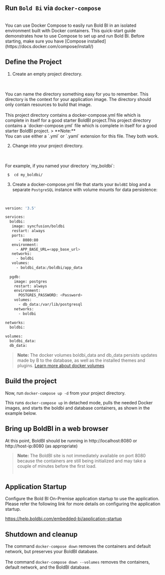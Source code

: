 ## Run `Bold Bi` via `docker-compose`
<br/>
You can use Docker Compose to easily run Bold BI in an isolated environment built with Docker containers. This quick-start guide demonstrates how to use Compose to set up and run Bold BI. Before starting, make sure you have [Compose installed](https://docs.docker.com/compose/install/)



## Define the Project
  1. Create an empty project directory. 
  <br/>
  <br/>
  You can name the directory something easy for you to remember. This directory is the context for your application image. The directory should only contain resources to build that image.
  <br/></br>
  This project directory contains a docker-compose.yml file which is complete in itself for a good starter BoldBI project.This project directory contains a `docker-compose.yml` file which is complete in itself for a good starter BoldBI project.
  > **Note:**<br/>
    You can use either a `.yml` or `.yaml` extension for this file. They both work.
  
  2.  Change into your project directory.
  <br/>
  <br/>
  For example, if you named your directory `my_boldbi`:
  <br/>

  ```sh
   $  cd my_boldbi/
   ```
   3. Create a docker-compose.yml file that starts your `BoldBI` blog and a separate `PostgreSQL` instance with volume mounts for data persistence:

<br/>

```sh
version: '3.5'

services:
  boldbi:
   image: syncfusion/boldbi
   restart: always
   ports:
      - 8080:80
   environment:
     - APP_BASE_URL=<app_base_url>
   networks:
     - boldbi
   volumes:
     - boldbi_data:/boldbi/app_data
    
  pgdb:
    image: postgres
    restart: always
    environment:
      POSTGRES_PASSWORD: <Password>
    volumes:
      - db_data:/var/lib/postgresql
    networks:
      - boldbi

networks:
  boldbi:
  
volumes:
  boldbi_data:
  db_data:
  ```

> **Note:**
> The docker volumes boldbi_data and db_data persists updates made by B to the database, as well as the installed themes and plugins. [Learn more about docker volumes](https://docs.docker.com/storage/volumes/)

## Build the project

Now, run `docker-compose up -d` from your project directory.
<br />

This runs `docker-compose up` in detached mode, pulls the needed Docker images, and starts the boldbi and database containers, as shown in the example below.

## Bring up BoldBI in a web browser

At this point, BoldBI should be running in http://localhost:8080 or http://host-ip:8080 (as appropriate)

> **Note:**
> The BoldBI site is not immediately available on port 8080 because the containers are still being initialized and may take a couple of minutes before the first load.
<br /><br />
## Application Startup

Configure the Bold BI On-Premise application startup to use the application. Please refer the following link for more details on configuring the application startup.

https://help.boldbi.com/embedded-bi/application-startup

## Shutdown and cleanup
The command `docker-compose down` removes the containers and default network, but preserves your BoldBI database. <br /><br />
The command `docker-compose down --volumes` removes the containers, default network, and the BoldBI database.

